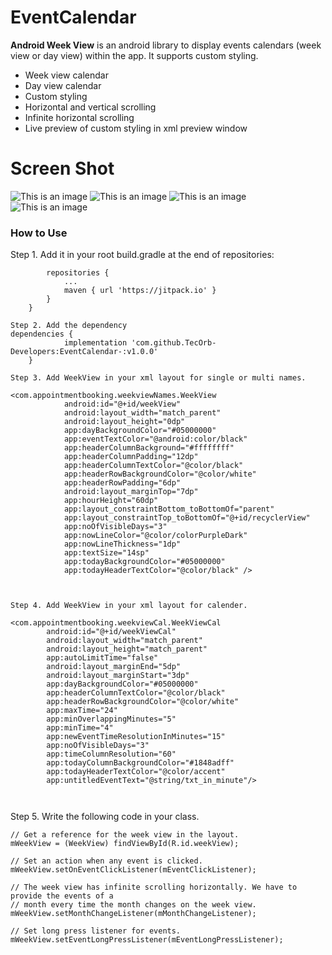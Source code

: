 # EventCalendar

**Android Week View** is an android library to display events calendars (week view or day view) within the app. It supports custom styling.


- Week view calendar
- Day view calendar
- Custom styling
- Horizontal and vertical scrolling
- Infinite horizontal scrolling
- Live preview of custom styling in xml preview window

# Screen Shot

![This is an image](https://s4.aconvert.com/convert/p3r68-cdx67/ac641-0n1o8.jpg)
![This is an image](https://s4.aconvert.com/convert/p3r68-cdx67/ah7na-stst3.jpg)
![This is an image](https://s4.aconvert.com/convert/p3r68-cdx67/am0b5-e8237.jpg)
![This is an image](https://s4.aconvert.com/convert/p3r68-cdx67/ai09a-idpig.jpg)




### How to Use

Step 1. Add it in your root build.gradle at the end of repositories:
```allprojects {
		repositories {
			...
			maven { url 'https://jitpack.io' }
		}
	}

```
```
Step 2. Add the dependency
dependencies {
	        implementation 'com.github.TecOrb-Developers:EventCalendar-:v1.0.0'
	}
```      

```
Step 3. Add WeekView in your xml layout for single or multi names.

<com.appointmentbooking.weekviewNames.WeekView
            android:id="@+id/weekView"
            android:layout_width="match_parent"
            android:layout_height="0dp"
            app:dayBackgroundColor="#05000000"
            app:eventTextColor="@android:color/black"
            app:headerColumnBackground="#ffffffff"
            app:headerColumnPadding="12dp"
            app:headerColumnTextColor="@color/black"
            app:headerRowBackgroundColor="@color/white"
            app:headerRowPadding="6dp"
            android:layout_marginTop="7dp"
            app:hourHeight="60dp"
            app:layout_constraintBottom_toBottomOf="parent"
            app:layout_constraintTop_toBottomOf="@+id/recyclerView"
            app:noOfVisibleDays="3"
            app:nowLineColor="@color/colorPurpleDark"
            app:nowLineThickness="1dp"
            app:textSize="14sp"
            app:todayBackgroundColor="#05000000"
            app:todayHeaderTextColor="@color/black" />
	    
	   
```


```
Step 4. Add WeekView in your xml layout for calender.

<com.appointmentbooking.weekviewCal.WeekViewCal
        android:id="@+id/weekViewCal"
        android:layout_width="match_parent"
        android:layout_height="match_parent"
        app:autoLimitTime="false"
        android:layout_marginEnd="5dp"
        android:layout_marginStart="3dp"
        app:dayBackgroundColor="#05000000"
        app:headerColumnTextColor="@color/black"
        app:headerRowBackgroundColor="@color/white"
        app:maxTime="24"
        app:minOverlappingMinutes="5"
        app:minTime="4"
        app:newEventTimeResolutionInMinutes="15"
        app:noOfVisibleDays="3"
        app:timeColumnResolution="60"
        app:todayColumnBackgroundColor="#1848adff"
        app:todayHeaderTextColor="@color/accent"
        app:untitledEventText="@string/txt_in_minute"/>
	    
	   
```

Step 5. Write the following code in your class.

```
// Get a reference for the week view in the layout.
mWeekView = (WeekView) findViewById(R.id.weekView);

// Set an action when any event is clicked.
mWeekView.setOnEventClickListener(mEventClickListener);

// The week view has infinite scrolling horizontally. We have to provide the events of a
// month every time the month changes on the week view.
mWeekView.setMonthChangeListener(mMonthChangeListener);

// Set long press listener for events.
mWeekView.setEventLongPressListener(mEventLongPressListener);

```


